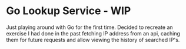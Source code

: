 # Go Lookup Service - WIP

Just playing around with Go for the first time. Decided to recreate an exercise I had done in the past fetching IP
address from an api, caching them for future requests and allow viewing the history of searched IP's.

